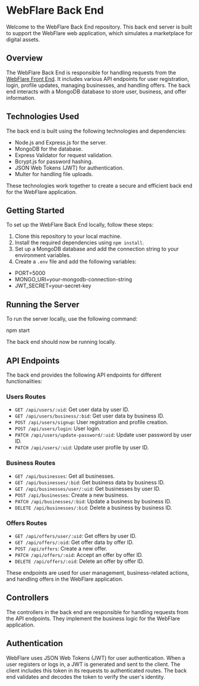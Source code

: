 # WebFlare Back End

Welcome to the WebFlare Back End repository. This back end server is built to support the WebFlare web application, which simulates a marketplace for digital assets.

## Overview

The WebFlare Back End is responsible for handling requests from the [WebFlare Front End](https://github.com/RRFayad/Personal-Project__WebFlare--FrontEnd). It includes various API endpoints for user registration, login, profile updates, managing businesses, and handling offers. The back end interacts with a MongoDB database to store user, business, and offer information.

## Technologies Used

The back end is built using the following technologies and dependencies:

- Node.js and Express.js for the server.
- MongoDB for the database.
- Express Validator for request validation.
- Bcrypt.js for password hashing.
- JSON Web Tokens (JWT) for authentication.
- Multer for handling file uploads.

These technologies work together to create a secure and efficient back end for the WebFlare application.

## Getting Started

To set up the WebFlare Back End locally, follow these steps:

1. Clone this repository to your local machine.
2. Install the required dependencies using `npm install`.
3. Set up a MongoDB database and add the connection string to your environment variables.
4. Create a `.env` file and add the following variables:

- PORT=5000
- MONGO_URI=your-mongodb-connection-string
- JWT_SECRET=your-secret-key

## Running the Server

To run the server locally, use the following command:

npm start

The back end should now be running locally.

## API Endpoints

The back end provides the following API endpoints for different functionalities:

### Users Routes

- `GET /api/users/:uid`: Get user data by user ID.
- `GET /api/users/business/:bid`: Get user data by business ID.
- `POST /api/users/signup`: User registration and profile creation.
- `POST /api/users/login`: User login.
- `PATCH /api/users/update-password/:uid`: Update user password by user ID.
- `PATCH /api/users/:uid`: Update user profile by user ID.

### Business Routes

- `GET /api/businesses`: Get all businesses.
- `GET /api/businesses/:bid`: Get business data by business ID.
- `GET /api/businesses/user/:uid`: Get businesses by user ID.
- `POST /api/businesses`: Create a new business.
- `PATCH /api/businesses/:bid`: Update a business by business ID.
- `DELETE /api/businesses/:bid`: Delete a business by business ID.

### Offers Routes

- `GET /api/offers/user/:uid`: Get offers by user ID.
- `GET /api/offers/:oid`: Get offer data by offer ID.
- `POST /api/offers`: Create a new offer.
- `PATCH /api/offers/:oid`: Accept an offer by offer ID.
- `DELETE /api/offers/:oid`: Delete an offer by offer ID.

These endpoints are used for user management, business-related actions, and handling offers in the WebFlare application.

## Controllers

The controllers in the back end are responsible for handling requests from the API endpoints. They implement the business logic for the WebFlare application.

## Authentication

WebFlare uses JSON Web Tokens (JWT) for user authentication. When a user registers or logs in, a JWT is generated and sent to the client. The client includes this token in its requests to authenticated routes. The back end validates and decodes the token to verify the user's identity.
